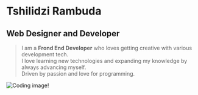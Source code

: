# **Tshilidzi Rambuda**
## Web Designer and Developer

> I am a **Frond End Developer** who loves getting creative with various development tech. <br>
I love learning new technologies and expanding my knowledge by always advancing myself.<br>
Driven by passion and love for programming. 

![Coding image!](https://media.istockphoto.com/photos/programmer-working-with-program-code-picture-id1075599562?k=20&m=1075599562&s=612x612&w=0&h=cDFY2kKyhFzSNNlDQsaxoekIW0v7iyaMBkxp11Fz33U=)


<!---
vnashBio/vnashBio is a ✨ special ✨ repository because its `README.md` (this file) appears on your GitHub profile.
You can click the Preview link to take a look at your changes.
--->
